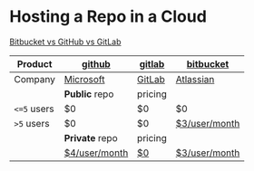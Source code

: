 # Hosting a Repo in a Cloud

[Bitbucket vs GitHub vs GitLab](https://stackshare.io/stackups/bitbucket-vs-github-vs-gitlab)

Product|[github](https://github.com/)|[gitlab](https://gitlab.com/)|[bitbucket](https://bitbucket.org/)
|-|-|-|-
Company|[Microsoft](https://en.wikipedia.org/wiki/Microsoft)|[GitLab](https://en.wikipedia.org/wiki/GitLab)|[Atlassian](https://en.wikipedia.org/wiki/Atlassian)
&nbsp;|**Public** repo|pricing|
`<=5` users|$0|$0|$0
`>5` users|$0|$0|[$3/user/month](https://www.atlassian.com/software/bitbucket/pricing)
&nbsp;|**Private** repo|pricing|
&nbsp;|[$4/user/month](https://github.com/pricing)|[$0](https://about.gitlab.com/pricing/)|[$3/user/month](https://www.atlassian.com/software/bitbucket/pricing)
